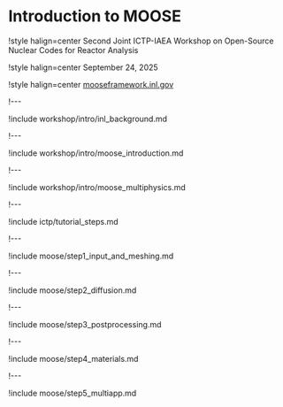 # Introduction to MOOSE

!style halign=center
Second Joint ICTP-IAEA Workshop on Open-Source Nuclear Codes for Reactor Analysis

!style halign=center
September 24, 2025

!style halign=center
[mooseframework.inl.gov](https://mooseframework.inl.gov)

!---

!include workshop/intro/inl_background.md

!---

!include workshop/intro/moose_introduction.md

!---

!include workshop/intro/moose_multiphysics.md

!---

!include ictp/tutorial_steps.md

!---

!include moose/step1_input_and_meshing.md

!---

!include moose/step2_diffusion.md

!---

!include moose/step3_postprocessing.md

!---

!include moose/step4_materials.md

!---

!include moose/step5_multiapp.md
